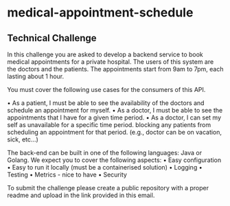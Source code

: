 # medical-appointment-schedule


## Technical Challenge

In this challenge you are asked to develop a backend service to book medical appointments
for a private hospital. The users of this system are the doctors and the patients. The
appointments start from 9am to 7pm, each lasting about 1 hour.

You must cover the following use cases for the consumers of this API.

  • As a patient, I must be able to see the availability of the doctors and schedule an
  appointment for myself.
  • As a doctor, I must be able to see the appointments that I have for a given time
  period.
  • As a doctor, I can set my self as unavailable for a specific time period. blocking any
  patients from scheduling an appointment for that period. (e.g., doctor can be on
  vacation, sick, etc…)
  
The back-end can be built in one of the following languages: Java or Golang.
We expect you to cover the following aspects:
  • Easy configuration
  • Easy to run it locally (must be a containerised solution)
  • Logging
  • Testing
  • Metrics - nice to have
  • Security
  
To submit the challenge please create a public repository with a proper readme and upload
in the link provided in this email.
